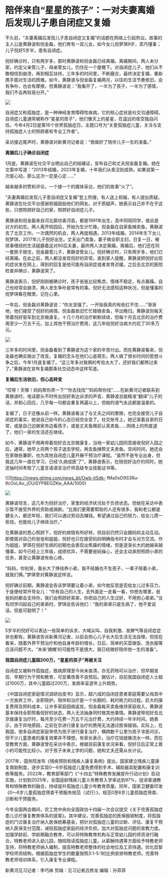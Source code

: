 # 陪伴来自“星星的孩子”：一对夫妻离婚后发现儿子患自闭症又复婚

不久前，“夫妻离婚后发现儿子患自闭症又复婚”的话题在网络上引起热议。故事的主人公是黄静波和倪金磊，他们育有一双儿女，如今女儿倪梦琪9岁，乖巧懂事；儿子倪好5岁半，患有自闭症。

倪好确诊时，只有两岁多，那时黄静波和倪金磊已经离婚。离婚期间，两人未分家，约定父亲管儿子，母亲管女儿，仍住在一个屋檐下。对自闭症儿子，他们从不敢相信到崩溃，再到相互扶持，三年多的时间里，不断磨合，最终决定复婚，重新携手面对生活的困难。如今，黄静波与倪金磊复婚两月，以往的生活节奏依旧，会有争吵，也会有摩擦，但黄静波说：“我看开了，一半为了孩子，一半为了感情，我们不会再轻易分开。”

![](https://inews.gtimg.com/news_bt/OqYScHbIPGUdx9PeGsmWaF6Tr4aYQvrF2yAGBpmr0STywAA/1000)

自闭症又称孤独症，是一种神经发育障碍性疾病，它的核心症状是社交沟通障碍。自闭症儿童通常被称作“星星的孩子”，他们像天上的星星，在遥远的夜空独自闪烁。今年4月2日是第16个世界孤独症日，主题口号为“关爱孤独症儿童，关注与支持孤独症人士的照顾者和专业工作者”。

采访接近尾声时，黄静波对新黄河记者说：“我做好了陪伴儿子一生的准备。”

**离婚后儿子确诊自闭症**

1月底，黄静波在社交平台晒出自己的结婚证，宣布自己和丈夫倪金磊复婚。她在文案中写道：“2013年结婚，2023年复婚，十年我们从青涩到成熟，如果说第一次是心动，那么这次一定是心定……”

越来越多的赞和评论，一个接一个的媒体采访，他们的故事“火了”。

“夫妻离婚后发现儿子患自闭症又复婚”登上热搜，有人送上祝福，有人提出质疑。黄静波在社交平台感谢祝福鼓励他们的网友。对于质疑声，她表示自己并不在乎这些，只想照顾好自己的家，照顾好自闭症儿子。

黄静波和倪金磊来自河北廊坊香河县，都是1991年出生，高中同班同学，彼此是对方的初恋。两人离开校园后，开始为生计忙碌。倪金磊在自家鱼摊卖鱼，黄静波去了北京工作。一次偶然的机会，两人再度相遇，2013年结婚，2014年生下女儿倪梦琪，2017年儿子倪好出生。丈夫出门卖鱼，妻子做全职主妇，日复一日，被琐事缠绕的生活磋磨着这对90后夫妻，最终两人决定离婚。离婚后，他们还在同一套房子居住，倪金磊管儿子，黄静波管女儿。倪好确诊时，只有两岁多，他们已经离婚。在此之前，两人都没发现倪好的异常。直到家人提醒，黄静波把倪好出现的症状发在网上，得到的回复是他可能有自闭症或者发育迟缓。之后去北京的医院检查并确诊，黄静波哭了。

黄静波表示，倪好刚刚被确诊时，孩子爸爸比较焦虑，情绪不稳定，有点暴躁。自己也经常会崩溃，两人发生争吵是常有的事。倪好无法感知这种状况，但是懂事的倪梦琪看在眼里，记在心里。

一年后，倪金磊对黄静波说：“你太坚强了，一开始我真的有些扛不住……”渐渐地，他们接受了倪好的病情。倪金磊依旧忙忙碌碌卖鱼，早出晚归。黄静波则每天带着倪好驱车到北京做康复。十几个月的治疗断断续续，但每个月去北京的治疗费用至少一万五千元，加上其他干预治疗费用，这几年给倪好治病大约花了30多万元。

![](https://inews.gtimg.com/news_bt/Os0pQmfhlIT4W0E0zGXweJvj2Abe01PU3BrFOgtXF-91gAA/1000)

三年多的时间里，倪金磊看到了黄静波为这个家的辛苦付出。而在黄静波看来，倪金磊也确实做出了改变。复婚的念头在他们心底萌生。两人做了很长时间的思想斗争之后，今年1月底复婚了。“这三年多对我俩的考验太大了，还好我们都熬过来了。”黄静波在宣布复婚那条社交动态中这样写道。

**复婚后生活依旧，但心态转变**

“哎呀！天哪！妈妈帮你弄一下”“你去找找”“妈妈帮你找”……在新黄河记者联系到黄静波时，电话那头不时传出倪好表达诉求的声音，黄静波总能精准“翻译”儿子的话，并耐心回应，几乎每一句都会重复两遍以上，但她的语气永远都是温柔的。

复婚了，日子还像从前一样。黄静波看淡了与丈夫之间的摩擦，也完全接受儿子自闭症的事实，她说自己如今的心态已经完全变了。社交账号上，她记录着自家的日常，或是自己边做家务边看孩子，或是丈夫鱼摊前认真卖鱼……网络上的热度退了，他们一家的生活还在继续。

如今，黄静波不用再带着倪好去北京做康复，当地一家幼儿园同意接收倪好入园之后，通常，她早上将两个孩子送去学校，再去鱼摊帮丈夫卖鱼。空闲时间，她还会在家做些兼职，也为其他自闭症儿童开展干预治疗课程。“虽然不是专业出身，但我这几年一直在学习，已经‘久病成医’了”，黄静波表示，在陪倪好治疗的同时，她还抽时间考取了儿童言语语言治疗师高级专业技能证书等。

![](https://inews.gtimg.com/news_bt/Owb-itSdk-
fMa0oD9S3Ru-9cOxLAo_jOUiSYP8EGZKw_AAA/1000)

![](https://inews.gtimg.com/news_bt/O6b586u3ueCmeQQq4Oo64m_PW8svfNPMLEEjQ8ut5V7DQAA/1000)

黄静波坦言，这几年为倪好治疗，家里的经济状况处于负债状态。但她在采访中表示暂不接受外界的资助或捐款。“比我们更需要帮助的人还有很多，我和老公都是健全人，都还年轻，我们可以通过劳动去赚钱。希望通过自己的努力，给女儿攒一些钱，也能给儿子继续治疗。”

在黄静波的悉心照顾下，倪好的病情有所好转，但目前仍然只会跟妈妈主动互动。即便面对自己的爸爸和姐姐，倪好也只在接受妈妈明确指令时才会与对方交流。作为姐姐，梦琪在倪好生病的初期也会表现出焦躁的情绪，但是逐渐长大的她越来越懂事，如今已经上三年级，成绩优异，不需要爸妈操心，还会主动承担照顾小弟的任务，甚至让黄静波有些心疼。

“妈妈，你别哭，我长大了挣钱养小弟，我不结婚也不生孩子，一辈子陪着小弟，就我们俩。”梦琪曾对黄静波这样说。

倪好确诊前期，黄静波会告诉梦琪要让着小弟，如今她反思是否给女儿过多压力，于是便经常开导女儿：“你有自己的人生，去外面走一走看一看，你想去哪里，爸爸妈妈都会支持你，我们会照顾好弟弟，你把自己的人生过好，不用担心弟弟。”当有同学问起自己的弟弟时，梦琪会告诉他们：“我的弟弟只是生病了，他不爱说话，但是可聪明了！”

![](https://inews.gtimg.com/news_bt/OJixaB9Xy9YVgFmnMAeekBDUFijZLFP9n8GErKDDSUtsIAA/1000)

5岁半的倪好可以表达一些简单的诉求，大喊尖叫、自我刺激、发脾气等自闭症症状也都有。黄静波告诉新黄河记者，以前会担心儿子长大后生活无法自理，但现在看来，随着外界干预治疗和他自身年龄的增长，日后，简单的买菜做饭、洗衣服等应该问题不大。“未来‘摘帽’的可能性不是很大，我已经做好陪伴他一生的准备”。

**我国自闭症儿童超200万，“星星的孩子”再被关注**

自闭症又被称作孤独症，致病原理至今尚未查清，亦无药物可以治疗，但早期发现、早期行为干预和教育，可显著改善不良预后。据估计，目前我国自闭症人士超过1000万，其中儿童超过200万，发病率呈逐年上升趋势。

《中国自闭症家庭情况调研白皮书》显示，超六成的自闭症患者家庭需要父母其中一方放弃工作，全职陪护。陪伴和治疗是一个长期的、耗时耗力的过程，巨大的康复费用及照料成本，让许多家庭因病返贫。倪金磊每天卖鱼维持家庭收入，黄静波基本保持全职照看倪好的状态，两人无法抽身同时做其他事情。黄静波带倪好去北京做康复治疗时，每月至少花费一万五千元治疗费，大约持续一年半时间。她表示，由于异地原因，之前在京进行康复治疗的费用无法通过医保报销。实际上，在我国，很多自闭症家庭举债为孩子进行康复治疗，横跨数千公里为孩子寻医问诊，但不少儿童患者的康复效果并不理想。有家长表示，治疗花钱就像流水一样。而在受教育方面，黄静波曾在采访中表示，根据目前康复状况来看，倪好日后正常上普小的可能性比较小。对于孩子未来上学的问题，她和丈夫还需从长计议。

2017年，国务院发布《残疾预防和残疾人康复条例》提出，国家建立残疾儿童康复救助制度，逐步实现0—6岁孤独症儿童免费得到手术、辅助器具配置和康复训练等服务。2022年，教育部等部门《“十四五”特殊教育发展提升行动计划》启动实施，计划到2025年，全国适龄残疾儿童义务教育入学率达到97%，促进普通教育和特殊教育的融合，持续提升孤独症儿童少年教育质量。同年，国家卫健委印发《0～6岁儿童孤独症筛查干预服务规范（试行）》，规范0至6岁儿童孤独症筛查、诊断和干预服务。

今年全国两会期间，农工党中央向全国政协十四届一次会议提交《关于完善孤独症患儿诊疗康复教育体系的提案》。其中建议，完善孤独症的医保报销制度，将孤独症的门诊康复治疗纳入医保统筹基金，把针对孤独症儿童的诊断、评估、康复干预纳入医保支付范围，减轻孤独症家庭的经济负担。加大对孤独症问题的宣教力度。加强学龄前、学龄期融合教育，可以将特殊教育机构与正常幼儿园的师资进行融合，特教老师进入幼儿园，随班陪读孤独症儿童。从薪酬待遇等方面给予特教老师支持，将特教老师纳入编制，提高特教老师整体的社会地位及工资待遇。优化启智学校师资结构，根据孤独症学生的数量按照3:1-5:1的比例安排特教老师。完善特教老师培训体系，引入康复专业课程。

新黄河见习记者：李巧妹 剪辑：见习记者吕修龙 编辑：孙菲菲

